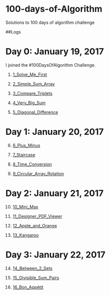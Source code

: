 # 100-days-of-Algorithm
Solutions to 100 days of algorithm challenge

##Logs 

# Day 0: January 19, 2017 
I joined the #100DaysOfAlgorithm Challenge. 


1) [1_Solve_Me_First](Algorithms/1_solve-me-first.java)  

2) [2_Simple_Sum_Array](Algorithms/2_Simple_sum_array.java) 

3) [3_Compare_Triplets](Algorithms/3_compare_triplets.java) 

4) [4_Very_Big_Sum](Algorithms/4_Very_Big_Sum.java)

5) [5_Diagonal_Difference](Algorithms/5_diagonal_difference.java) 


# Day 1: January 20, 2017 

6) [6_Plus_Minus](Algorithms/6_Plus_minus.java) 

7) [7_Staircase](Algorithms/7_Staircase.java) 

8) [8_Time_Conversion](Algorithms/8_Time_Conversion.java) 

9) [9_Circular_Array_Rotation](Algorithms/9_Circular_Array_Rotation.java)

# Day 2: January 21, 2017

10) [10_Mini_Max](Algorithms/10_Mini_Max.java)

11) [11_Designer_PDF_Viewer](Algorithms/11_Designer_PDF_Viewer.java)

12) [12_Apple_and_Orange](Algorithms/12_Apple_and_Orange.java)

13) [13_Kangaroo](Algorithms/13_Kangaroo.java)

# Day 3: January 22, 2017

14) [14_Between_2_Sets](Algorithms/14_Between_2_Sets.java)

15) [15_Divisible_Sum_Pairs](Algorithms/15_Divisible_Sum_Pairs.java)

16) [16_Bon_Appétit](Algorithms/16_Bon_Appetit.java)

